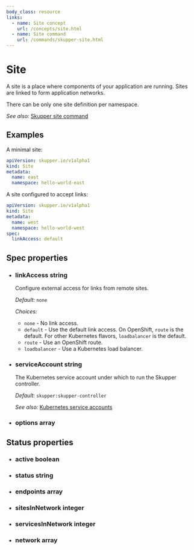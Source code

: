```yaml
---
body_class: resource
links:
  - name: Site concept
    url: /concepts/site.html
  - name: Site command
    url: /commands/skupper-site.html
---
```


# Site

<section>

A site is a place where components of your application are
running.  Sites are linked to form application networks.

There can be only one site definition per namespace.

_See also:_ [Skupper site command]({{site_prefix}}/commands/skupper-site.html)

</section>

<section>

## Examples

A minimal site:

~~~ yaml
apiVersion: skupper.io/v1alpha1
kind: Site
metadata:
  name: east
  namespace: hello-world-east
~~~

A site configured to accept links:

~~~ yaml
apiVersion: skupper.io/v1alpha1
kind: Site
metadata:
  name: west
  namespace: hello-world-west
spec:
  linkAccess: default
~~~

</section>

<section>

## Spec properties

- <h3 id="linkaccess">linkAccess <span class="property-info">string</span></h3>

  Configure external access for links from remote sites.

  _Default:_ `none`

  _Choices:_
    - `none` - No link access.
    - `default` - Use the default link access.  On OpenShift, `route`
is the default.  For other Kubernetes flavors,
`loadbalancer` is the default.
    - `route` - Use an OpenShift route.
    - `loadbalancer` - Use a Kubernetes load balancer.

- <h3 id="serviceaccount">serviceAccount <span class="property-info">string</span></h3>

  The Kubernetes service account under which to run the
  Skupper controller.

  _Default:_ `skupper:skupper-controller`

  _See also:_ [Kubernetes service accounts]({{site_prefix}}https://kubernetes.io/docs/concepts/security/service-accounts/)

- <h3 id="options">options <span class="property-info">array</span></h3>

</section>

<section>

## Status properties

- <h3 id="active">active <span class="property-info">boolean</span></h3>

- <h3 id="status">status <span class="property-info">string</span></h3>

- <h3 id="endpoints">endpoints <span class="property-info">array</span></h3>

- <h3 id="sitesinnetwork">sitesInNetwork <span class="property-info">integer</span></h3>

- <h3 id="servicesinnetwork">servicesInNetwork <span class="property-info">integer</span></h3>

- <h3 id="network">network <span class="property-info">array</span></h3>

</section>
